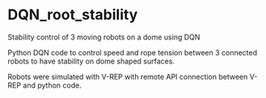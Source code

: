 # DQN_root_stability
Stability control of 3 moving robots on a dome using DQN 

Python DQN code to control speed and rope tension between 3 connected robots to have stability on dome shaped surfaces.

Robots were simulated with V-REP with remote API connection between V-REP and python code.
